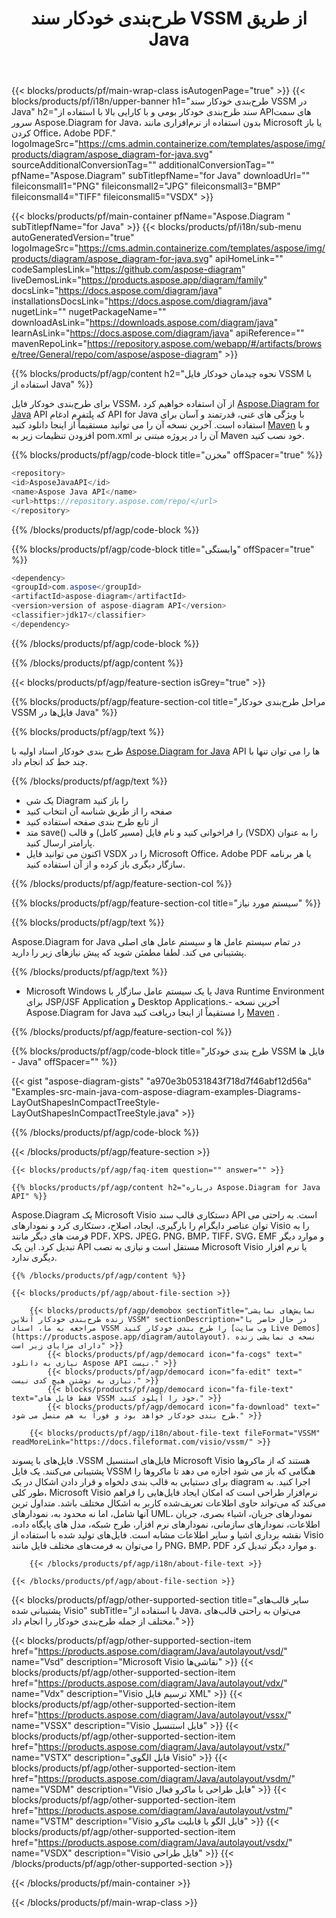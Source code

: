 ﻿---
title: طرح‌بندی خودکار سند VSSM از طریق Java 
weight: 3050
url: /fa/Java/autolayout/vssm/ 
description: Java کد منبع برای طرح‌بندی خودکار فایل vssm در Java Runtime Environment برای برنامه‌های JSP/JSF و برنامه‌های رومیزی.
---
{{< blocks/products/pf/main-wrap-class isAutogenPage="true" >}}
{{< blocks/products/pf/i18n/upper-banner h1="طرح‌بندی خودکار سند VSSM در Java" h2="سند طرح‌بندی خودکار بومی و با کارایی بالا با استفاده از APIهای سمت سرور Aspose.Diagram for Java، بدون استفاده از نرم‌افزاری مانند Microsoft یا باز کردن Office، Adobe PDF." logoImageSrc="https://cms.admin.containerize.com/templates/aspose/img/products/diagram/aspose_diagram-for-java.svg" sourceAdditionalConversionTag="" additionalConversionTag="" pfName="Aspose.Diagram" subTitlepfName="for Java" downloadUrl="" fileiconsmall1="PNG" fileiconsmall2="JPG" fileiconsmall3="BMP" fileiconsmall4="TIFF" fileiconsmall5="VSDX" >}}

{{< blocks/products/pf/main-container pfName="Aspose.Diagram " subTitlepfName="for Java" >}}
{{< blocks/products/pf/i18n/sub-menu autoGeneratedVersion="true" logoImageSrc="https://cms.admin.containerize.com/templates/aspose/img/products/diagram/aspose_diagram-for-java.svg" apiHomeLink="" codeSamplesLink="https://github.com/aspose-diagram" liveDemosLink="https://products.aspose.app/diagram/family" docsLink="https://docs.aspose.com/diagram/java" installationsDocsLink="https://docs.aspose.com/diagram/java" nugetLink="" nugetPackageName="" downloadAsLink="https://downloads.aspose.com/diagram/java" learnAsLink="https://docs.aspose.com/diagram/java" apiReference="" mavenRepoLink="https://repository.aspose.com/webapp/#/artifacts/browse/tree/General/repo/com/aspose/aspose-diagram" >}}

{{% blocks/products/pf/agp/content h2="نحوه چیدمان خودکار فایل VSSM با استفاده از Java" %}}

 برای طرح‌بندی خودکار فایل VSSM، از آن استفاده خواهیم کرد
 [Aspose.Diagram for Java](https://products.aspose.com/diagram/java) 
 API که پلتفرم ادغام API for Java با ویژگی های غنی، قدرتمند و آسان برای استفاده است. آخرین نسخه آن را می توانید مستقیماً از اینجا دانلود کنید
 [Maven](https://repository.aspose.com/webapp/#/artifacts/browse/tree/General/repo/com/aspose/aspose-diagram) 
 و با افزودن تنظیمات زیر به pom.xml آن را در پروژه مبتنی بر Maven خود نصب کنید.

{{% blocks/products/pf/agp/code-block title="مخزن" offSpacer="true" %}}

```cs
<repository>
<id>AsposeJavaAPI</id>
<name>Aspose Java API</name>
<url>https://repository.aspose.com/repo/</url>
</repository>


```

{{% /blocks/products/pf/agp/code-block %}}

{{% blocks/products/pf/agp/code-block title="وابستگی" offSpacer="true" %}}

```cs
<dependency>
<groupId>com.aspose</groupId>
<artifactId>aspose-diagram</artifactId>
<version>version of aspose-diagram API</version>
<classifier>jdk17</classifier>
</dependency>


```

{{% /blocks/products/pf/agp/code-block %}}

{{% /blocks/products/pf/agp/content %}}

{{< blocks/products/pf/agp/feature-section isGrey="true" >}}

{{% blocks/products/pf/agp/feature-section-col title="مراحل طرح‌بندی خودکار VSSM فایل‌ها در Java" %}}

{{% blocks/products/pf/agp/text %}}

 طرح بندی خودکار اسناد اولیه با
[Aspose.Diagram for Java](https://products.aspose.com/diagram/java) 
 API ها را می توان تنها با چند خط کد انجام داد.

{{% /blocks/products/pf/agp/text %}}

+ یک شی Diagram را باز کنید
+ صفحه را از طریق شناسه آن انتخاب کنید
+ از تابع طرح بندی صفحه استفاده کنید
+ متد save() را فراخوانی کنید و نام فایل (مسیر کامل) و قالب (VSDX) را به عنوان پارامتر ارسال کنید.
+ اکنون می توانید فایل VSDX را در Microsoft Office، Adobe PDF یا هر برنامه سازگار دیگری باز کرده و از آن استفاده کنید.

{{% /blocks/products/pf/agp/feature-section-col %}}

{{% blocks/products/pf/agp/feature-section-col title="سیستم مورد نیاز" %}}

{{% blocks/products/pf/agp/text %}}

 Aspose.Diagram for Java در تمام سیستم عامل ها و سیستم عامل های اصلی پشتیبانی می کند. لطفا مطمئن شوید که پیش نیازهای زیر را دارید.

{{% /blocks/products/pf/agp/text %}}

- Microsoft Windows یا یک سیستم عامل سازگار با Java Runtime Environment برای JSP/JSF Application و Desktop Applications.- آخرین نسخه Aspose.Diagram for Java را مستقیماً از اینجا دریافت کنید    [Maven](https://repository.aspose.com/webapp/#/artifacts/browse/tree/General/repo/com/aspose/aspose-diagram)  .

{{% /blocks/products/pf/agp/feature-section-col %}}

{{% blocks/products/pf/agp/code-block title="طرح بندی خودکار VSSM فایل ها - Java" offSpacer="" %}}

{{< gist "aspose-diagram-gists" "a970e3b0531843f718d7f46abf12d56a" "Examples-src-main-java-com-aspose-diagram-examples-Diagrams-LayOutShapesInCompactTreeStyle-LayOutShapesInCompactTreeStyle.java" >}}


{{% /blocks/products/pf/agp/code-block %}}

{{< /blocks/products/pf/agp/feature-section >}}

    {{< blocks/products/pf/agp/faq-item question="" answer="" >}}


<!-- aboutfile Starts -->

    {{% blocks/products/pf/agp/content h2="درباره Aspose.Diagram for Java API" %}}

 Aspose.Diagram یک Microsoft Visio دستکاری قالب سند API است. به راحتی می توان عناصر دایگرام را بارگیری، ایجاد، اصلاح، دستکاری کرد و نمودارهای Visio را به فرمت های دیگر مانند PDF، XPS، JPEG، PNG، BMP، TIFF، SVG، EMF و موارد دیگر تبدیل کرد. این یک API مستقل است و نیازی به نصب Microsoft Visio یا نرم افزار دیگری ندارد.  



    {{% /blocks/products/pf/agp/content %}}
    
    {{< blocks/products/pf/agp/about-file-section >}}
    
        {{< blocks/products/pf/agp/demobox sectionTitle="نمایش‌های نمایشی زنده طرح‌بندی خودکار آنلاین VSSM" sectionDescription="در حال حاضر با مراجعه به ما، اسناد VSSM را طرح بندی خودکار کنید [وب سایت Live Demos](https://products.aspose.app/diagram/autolayout). نسخه ی نمایشی زنده دارای مزایای زیر است" >}}
            {{< blocks/products/pf/agp/democard icon="fa-cogs" text=" نیازی به دانلود Aspose API نیست." >}}
            {{< blocks/products/pf/agp/democard icon="fa-edit" text=" نیازی به نوشتن هیچ کدی نیست." >}}
            {{< blocks/products/pf/agp/democard icon="fa-file-text" text="فقط فایل های VSSM خود را آپلود کنید." >}}
            {{< blocks/products/pf/agp/democard icon="fa-download" text=" طرح بندی خودکار خواهد بود و فوراً به هم متصل می شود." >}}
    
        {{< blocks/products/pf/agp/i18n/about-file-text fileFormat="VSSM" readMoreLink="https://docs.fileformat.com/visio/vssm/" >}}
فایل‌های با پسوند .VSSM فایل‌های استنسیل Microsoft Visio هستند که از ماکروها پشتیبانی می‌کنند. یک فایل VSSM هنگامی که باز می شود اجازه می دهد تا ماکروها را برای دستیابی به قالب بندی دلخواه و قرار دادن اشکال در یک diagram اجرا کنید. به طور کلی، Microsoft Visio نرم‌افزار طراحی است که امکان ایجاد فایل‌هایی را فراهم می‌کند که می‌تواند حاوی اطلاعات تعریف‌شده کاربر به اشکال مختلف باشد. متداول ترین آنها شامل، اما نه محدود به، نمودارهای UML، نمودارهای جریان، اشیاء بصری، جریان اطلاعات، نمودارهای سازمانی، نمودارهای نرم افزار، طرح شبکه، مدل های پایگاه داده، نقشه برداری اشیا و سایر اطلاعات مشابه است. فایل‌های تولید شده با استفاده از Visio را می‌توان به فرمت‌های مختلف فایل مانند PNG، BMP، PDF و موارد دیگر تبدیل کرد. 

        {{< /blocks/products/pf/agp/i18n/about-file-text >}}
    
    {{< /blocks/products/pf/agp/about-file-section >}}

<!-- aboutfile Ends -->

{{< blocks/products/pf/agp/other-supported-section title="سایر قالب‌های پشتیبانی شده Visio" subTitle="با استفاده از Java، می‌توان به راحتی قالب‌های مختلف از جمله طرح‌بندی خودکار را انجام داد." >}}

{{< blocks/products/pf/agp/other-supported-section-item href="https://products.aspose.com/diagram/Java/autolayout/vsd/" name="Vsd" description="Microsoft Visio نقاشی‌ها" >}}
{{< blocks/products/pf/agp/other-supported-section-item href="https://products.aspose.com/diagram/Java/autolayout/vdx/" name="Vdx" description="Visio ترسیم فایل XML" >}}
{{< blocks/products/pf/agp/other-supported-section-item href="https://products.aspose.com/diagram/Java/autolayout/vssx/" name="VSSX" description="Visio فایل استنسیل" >}}
{{< blocks/products/pf/agp/other-supported-section-item href="https://products.aspose.com/diagram/Java/autolayout/vstx/" name="VSTX" description="فایل الگوی Visio" >}}
{{< blocks/products/pf/agp/other-supported-section-item href="https://products.aspose.com/diagram/Java/autolayout/vsdm/" name="VSDM" description="Visio فایل طراحی با ماکرو فعال" >}}
{{< blocks/products/pf/agp/other-supported-section-item href="https://products.aspose.com/diagram/Java/autolayout/vstm/" name="VSTM" description="Visio فایل الگو با قابلیت ماکرو" >}}
{{< blocks/products/pf/agp/other-supported-section-item href="https://products.aspose.com/diagram/Java/autolayout/vsdx/" name="VSDX" description="Visio فایل طراحی" >}}
{{< /blocks/products/pf/agp/other-supported-section >}}

{{< /blocks/products/pf/main-container >}}
    
{{< /blocks/products/pf/main-wrap-class >}}